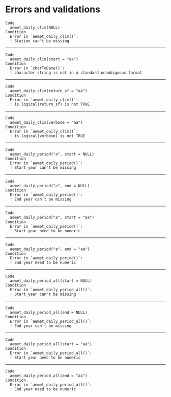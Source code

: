# Errors and validations

    Code
      aemet_daily_clim(NULL)
    Condition
      Error in `aemet_daily_clim()`:
      ! Station can't be missing

---

    Code
      aemet_daily_clim(start = "aa")
    Condition
      Error in `charToDate()`:
      ! character string is not in a standard unambiguous format

---

    Code
      aemet_daily_clim(return_sf = "aa")
    Condition
      Error in `aemet_daily_clim()`:
      ! is.logical(return_sf) is not TRUE

---

    Code
      aemet_daily_clim(verbose = "aa")
    Condition
      Error in `aemet_daily_clim()`:
      ! is.logical(verbose) is not TRUE

---

    Code
      aemet_daily_period("a", start = NULL)
    Condition
      Error in `aemet_daily_period()`:
      ! Start year can't be missing

---

    Code
      aemet_daily_period("a", end = NULL)
    Condition
      Error in `aemet_daily_period()`:
      ! End year can't be missing

---

    Code
      aemet_daily_period("a", start = "aa")
    Condition
      Error in `aemet_daily_period()`:
      ! Start year need to be numeric

---

    Code
      aemet_daily_period("a", end = "aa")
    Condition
      Error in `aemet_daily_period()`:
      ! End year need to be numeric

---

    Code
      aemet_daily_period_all(start = NULL)
    Condition
      Error in `aemet_daily_period_all()`:
      ! Start year can't be missing

---

    Code
      aemet_daily_period_all(end = NULL)
    Condition
      Error in `aemet_daily_period_all()`:
      ! End year can't be missing

---

    Code
      aemet_daily_period_all(start = "aa")
    Condition
      Error in `aemet_daily_period_all()`:
      ! Start year need to be numeric

---

    Code
      aemet_daily_period_all(end = "aa")
    Condition
      Error in `aemet_daily_period_all()`:
      ! End year need to be numeric

